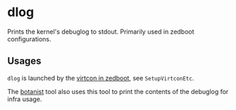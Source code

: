 # dlog

Prints the kernel's debuglog to stdout. Primarily used in zedboot configurations.

## Usages

`dlog` is launched by the [virtcon in zedboot], see `SetupVirtconEtc`.

The [botanist] tool also uses this tool to print the contents of the debuglog for infra usage.

[virtcon in zedboot]: /src/bringup/bin/console-launcher/virtcon-setup.cc
[botanist]: /tools/botanist/cmd/zedboot.go
